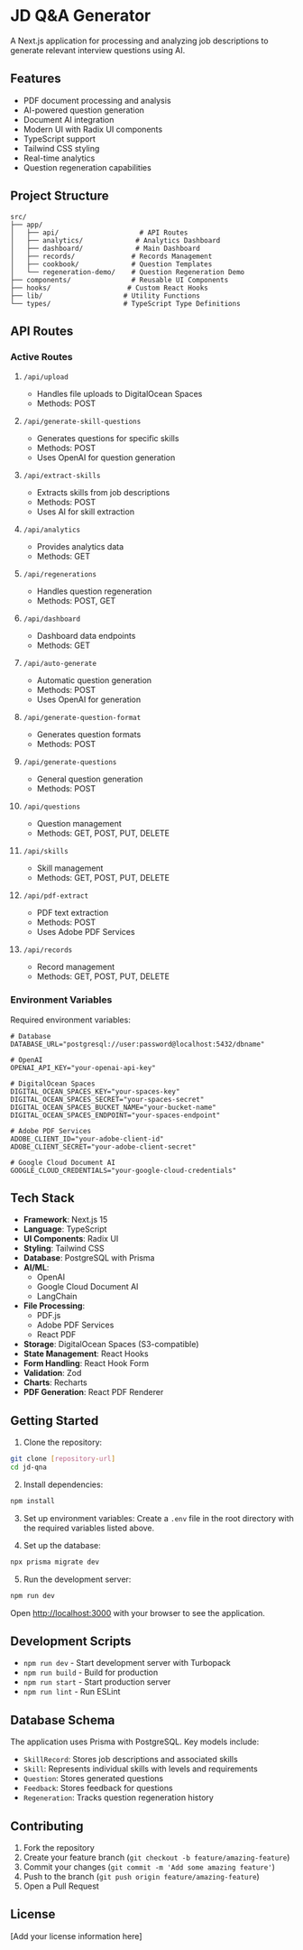 # JD Q&A Generator

A Next.js application for processing and analyzing job descriptions to generate relevant interview questions using AI.

## Features

- PDF document processing and analysis
- AI-powered question generation
- Document AI integration
- Modern UI with Radix UI components
- TypeScript support
- Tailwind CSS styling
- Real-time analytics
- Question regeneration capabilities

## Project Structure

```
src/
├── app/
│   ├── api/                    # API Routes
│   ├── analytics/             # Analytics Dashboard
│   ├── dashboard/             # Main Dashboard
│   ├── records/              # Records Management
│   ├── cookbook/             # Question Templates
│   └── regeneration-demo/    # Question Regeneration Demo
├── components/               # Reusable UI Components
├── hooks/                   # Custom React Hooks
├── lib/                    # Utility Functions
└── types/                  # TypeScript Type Definitions
```

## API Routes

### Active Routes

1. `/api/upload`

   - Handles file uploads to DigitalOcean Spaces
   - Methods: POST

2. `/api/generate-skill-questions`

   - Generates questions for specific skills
   - Methods: POST
   - Uses OpenAI for question generation

3. `/api/extract-skills`

   - Extracts skills from job descriptions
   - Methods: POST
   - Uses AI for skill extraction

4. `/api/analytics`

   - Provides analytics data
   - Methods: GET

5. `/api/regenerations`

   - Handles question regeneration
   - Methods: POST, GET

6. `/api/dashboard`

   - Dashboard data endpoints
   - Methods: GET

7. `/api/auto-generate`

   - Automatic question generation
   - Methods: POST
   - Uses OpenAI for generation

8. `/api/generate-question-format`

   - Generates question formats
   - Methods: POST

9. `/api/generate-questions`

   - General question generation
   - Methods: POST

10. `/api/questions`

    - Question management
    - Methods: GET, POST, PUT, DELETE

11. `/api/skills`

    - Skill management
    - Methods: GET, POST, PUT, DELETE

12. `/api/pdf-extract`

    - PDF text extraction
    - Methods: POST
    - Uses Adobe PDF Services

13. `/api/records`
    - Record management
    - Methods: GET, POST, PUT, DELETE

### Environment Variables

Required environment variables:

```env
# Database
DATABASE_URL="postgresql://user:password@localhost:5432/dbname"

# OpenAI
OPENAI_API_KEY="your-openai-api-key"

# DigitalOcean Spaces
DIGITAL_OCEAN_SPACES_KEY="your-spaces-key"
DIGITAL_OCEAN_SPACES_SECRET="your-spaces-secret"
DIGITAL_OCEAN_SPACES_BUCKET_NAME="your-bucket-name"
DIGITAL_OCEAN_SPACES_ENDPOINT="your-spaces-endpoint"

# Adobe PDF Services
ADOBE_CLIENT_ID="your-adobe-client-id"
ADOBE_CLIENT_SECRET="your-adobe-client-secret"

# Google Cloud Document AI
GOOGLE_CLOUD_CREDENTIALS="your-google-cloud-credentials"
```

## Tech Stack

- **Framework**: Next.js 15
- **Language**: TypeScript
- **UI Components**: Radix UI
- **Styling**: Tailwind CSS
- **Database**: PostgreSQL with Prisma
- **AI/ML**:
  - OpenAI
  - Google Cloud Document AI
  - LangChain
- **File Processing**:
  - PDF.js
  - Adobe PDF Services
  - React PDF
- **Storage**: DigitalOcean Spaces (S3-compatible)
- **State Management**: React Hooks
- **Form Handling**: React Hook Form
- **Validation**: Zod
- **Charts**: Recharts
- **PDF Generation**: React PDF Renderer

## Getting Started

1. Clone the repository:

```bash
git clone [repository-url]
cd jd-qna
```

2. Install dependencies:

```bash
npm install
```

3. Set up environment variables:
   Create a `.env` file in the root directory with the required variables listed above.

4. Set up the database:

```bash
npx prisma migrate dev
```

5. Run the development server:

```bash
npm run dev
```

Open [http://localhost:3000](http://localhost:3000) with your browser to see the application.

## Development Scripts

- `npm run dev` - Start development server with Turbopack
- `npm run build` - Build for production
- `npm run start` - Start production server
- `npm run lint` - Run ESLint

## Database Schema

The application uses Prisma with PostgreSQL. Key models include:

- `SkillRecord`: Stores job descriptions and associated skills
- `Skill`: Represents individual skills with levels and requirements
- `Question`: Stores generated questions
- `Feedback`: Stores feedback for questions
- `Regeneration`: Tracks question regeneration history

## Contributing

1. Fork the repository
2. Create your feature branch (`git checkout -b feature/amazing-feature`)
3. Commit your changes (`git commit -m 'Add some amazing feature'`)
4. Push to the branch (`git push origin feature/amazing-feature`)
5. Open a Pull Request

## License

[Add your license information here]
